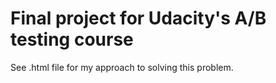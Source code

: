 # Final project for Udacity's A/B testing course

See .html file for my approach to solving this problem.